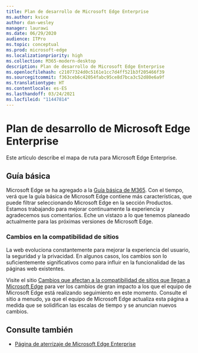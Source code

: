 ```yaml
---
title: Plan de desarrollo de Microsoft Edge Enterprise
ms.author: kvice
author: dan-wesley
manager: laurawi
ms.date: 06/29/2020
audience: ITPro
ms.topic: conceptual
ms.prod: microsoft-edge
ms.localizationpriority: high
ms.collection: M365-modern-desktop
description: Plan de desarrollo de Microsoft Edge Enterprise
ms.openlocfilehash: c21077324d0c5161e1cc7d4ff521b3f205466f39
ms.sourcegitcommit: f363ceb6c42054fabc95ce8d7bca3c52d80e6a9f
ms.translationtype: HT
ms.contentlocale: es-ES
ms.lasthandoff: 03/24/2021
ms.locfileid: "11447814"
---
```

# <a name="microsoft-edge-enterprise-roadmap"></a>Plan de desarrollo de Microsoft Edge Enterprise

Este artículo describe el mapa de ruta para Microsoft Edge Enterprise.

## <a name="roadmap"></a>Guía básica

Microsoft Edge se ha agregado a la [Guía básica de M365](https://www.microsoft.com/microsoft-365/roadmap?filters=&searchterms=Microsoft%2CEdge). Con el tiempo, verá que la guía básica de Microsoft Edge contiene más características, que puede filtrar seleccionando Microsoft Edge en la sección Productos. Estamos trabajando para mejorar continuamente la experiencia y agradecemos sus comentarios. Eche un vistazo a lo que tenemos planeado actualmente para las próximas versiones de Microsoft Edge. 

### <a name="site-compatibility-changes"></a>Cambios en la compatibilidad de sitios

La web evoluciona constantemente para mejorar la experiencia del usuario, la seguridad y la privacidad. En algunos casos, los cambios son lo suficientemente significativos como para influir en la funcionalidad de las páginas web existentes.

Visite el sitio [Cambios que afectan a la compatibilidad de sitios que llegan a Microsoft Edge](/microsoft-edge/web-platform/site-impacting-changes) para ver los cambios de gran impacto a los que el equipo de Microsoft Edge está realizando seguimiento en este momento. Consulte el sitio a menudo, ya que el equipo de Microsoft Edge actualiza esta página a medida que se solidifican las escalas de tiempo y se anuncian nuevos cambios.

## <a name="see-also"></a>Consulte también

- [Página de aterrizaje de Microsoft Edge Enterprise](https://aka.ms/EdgeEnterprise)